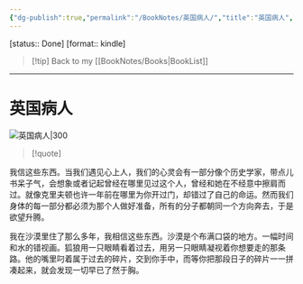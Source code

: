 ```yaml
---
{"dg-publish":true,"permalink":"/BookNotes/英国病人/","title":"英国病人","noteIcon":""}
---
```


[status:: Done]
[format:: kindle]

>[!tip] Back to my [[BookNotes/Books\|BookList]]

---
# 英国病人

![英国病人|300](https://img1.doubanio.com/view/subject/l/public/s11184080.jpg)

>[!quote]


我信这些东西。当我们遇见心上人，我们的心灵会有一部分像个历史学家，带点儿书呆子气，会想象或者记起曾经在哪里见过这个人，曾经和她在不经意中擦肩而过。就像克里夫顿也许一年前在哪里为你开过门，却错过了自己的命运。然而我们身体的每一部分都必须为那个人做好准备，所有的分子都朝同一个方向奔去，于是欲望升腾。 

我在沙漠里住了那么多年，我相信这些东西。沙漠是个布满口袋的地方。一幅时间和水的错视画。狐狼用一只眼睛看着过去，用另一只眼睛凝视着你想要走的那条路。他的嘴里叼着属于过去的碎片，交到你手中，而等你把那段日子的碎片一一拼凑起来，就会发现一切早已了然于胸。